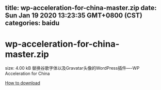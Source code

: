 
title: wp-acceleration-for-china-master.zip
date: Sun Jan 19 2020 13:23:35 GMT+0800 (CST)    
categories: baidu
---

# wp-acceleration-for-china-master.zip
size: 4.00 kB
 替换谷歌字体以及Gravatar头像的WordPress插件—-WP Acceleration for China
 

[How to download](https://bpcam.bemobtrk.com/go/2ceec3aa-1ca2-46d6-b9ff-aaa5c184517c?jno=484)